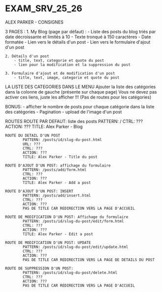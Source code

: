 # EXAM_SRV_25_26

ALEX PARKER - CONSIGNES

3 PAGES :
	1. My Blog (page par défaut) :
		- Liste des posts du blog triés par date décroissante et limités à 10
		- Texte tronqué à 150 caractères
		- Date formatée
		- Lien vers le détails d'un post
		- Lien vers le formulaire d'ajout d'un post

	2. Détails d'un post
		- title, text, categorie et quote du post
		- lien pour la modification et la suppression du post

	3. Formulaire d'ajout et de modification d'un post
		- title, text, image, categorie et quote du post

LA LISTE DES CATEGORIES DANS LE MENU
	Ajouter la liste des catégories dans la colonne de gauche (présente sur chaque page)
	Vous ne devez pas activer ces liens, juste les afficher !!!
	(Pas de routes pour les catégories)

BONUS: 
	- afficher le nombre de posts pour chaque catégorie dans la liste des catégories
	- Pagination 
	- upload de l'image d'un post


ROUTES
	ROUTE PAR DEFAUT: liste des posts
		PATTERN: /
		CTRL: ???
		ACTION: ???
		TITLE: Alex Parker - Blog

	ROUTE DU DETAIL D'UN POST
			PATTERN: /posts/id/slug-du-post.html
			URL: ???
			CTRL: ???
			ACTION: ???
			TITLE: Alex Parker - Title du post

	ROUTE D'AJOUT D'UN POST: affichage du formulaire
			PATTERN: /posts/add/form.html
			CTRL: ???
			ACTION: ???
			TITLE: Alex Parker - Add a post

	ROUTE D'AJOUT D'UN POST: INSERT
			PATTERN: /posts/add/insert.html
			CTRL: ???
			ACTION: ???
			PAS DE TITLE CAR REDIRECTION VERS LA PAGE D'ACCUEIL

	ROUTE DE MODIFICATION D'UN POST: Affichage du formulaire
			PATTERN: /posts/id/slug-du-post/edit/form.html
			CTRL: ???
			ACTION: ???
			TITLE: Alex Parker - Edit a post

	ROUTE DE MODIFICATION D'UN POST: UPDATE
			PATTERN: /posts/id/slug-du-post/edit/update.html
			CTRL: ???
			ACTION: ???
			PAS DE TITLE CAR REDIRECTION VERS LA PAGE DE DETAILS DU POST

	ROUTE DE SUPPRESSION D'UN POST:
			PATTERN: /posts/id/slug-du-post/delete.html
			CTRL: ???
			ACTION: ???
			PAS DE TITLE CAR REDIRECTION VERS LA PAGE D'ACCUEIL
